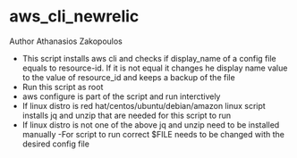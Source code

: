 # aws_cli_newrelic
Author Athanasios Zakopoulos

- This script installs aws cli and checks if display_name of a config file equals to resource-id. 
  If it is not equal it changes he display name value to the value of resource_id and keeps a backup of the file
- Run this script as root
- aws configure is part of the script and run interctively
- If linux distro is red hat/centos/ubuntu/debian/amazon linux script installs jq and unzip that are needed for this script to run
- If linux distro is not one of the above jq and unzip need to be installed manually
-For script to run correct $FILE needs to be changed with the desired config file
